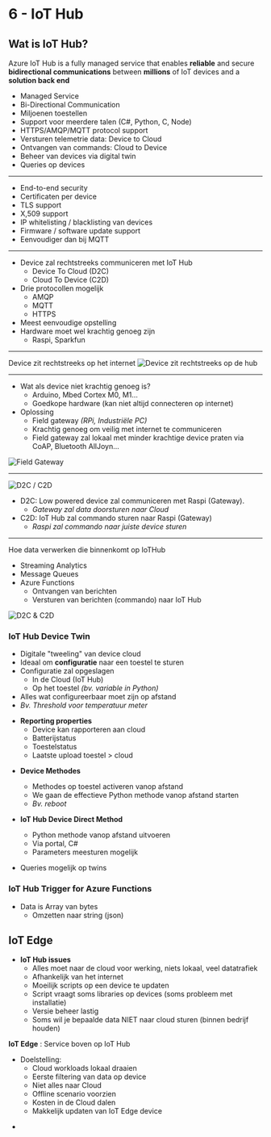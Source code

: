 # 6 - IoT Hub
## Wat is IoT Hub?
Azure IoT Hub is a fully managed service that enables **reliable** and secure **bidirectional communications** between **millions** of IoT devices and a **solution back end**

- Managed Service
- Bi-Directional Communication
- Miljoenen toestellen
- Support voor meerdere talen (C#, Python, C, Node)
- HTTPS/AMQP/MQTT protocol support
- Versturen telemetrie data: Device to Cloud
- Ontvangen van commands: Cloud to Device
- Beheer van devices via digital twin
- Queries op devices
---
- End-to-end security
- Certificaten per device
- TLS support
- X,509 support
- IP whitelisting / blacklisting van devices
- Firmware / software update support
- Eenvoudiger dan bij MQTT
---
- Device zal rechtstreeks communiceren met IoT Hub
  - Device To Cloud (D2C)
  - Cloud To Device (C2D)
- Drie protocollen mogelijk
  - AMQP
  - MQTT
  - HTTPS
- Meest eenvoudige opstelling
- Hardware moet wel krachtig genoeg zijn
  - Raspi, Sparkfun
---
Device zit rechtstreeks op het internet
![Device zit rechtstreeks op de hub](https://i.imgur.com/YAc8Pv8.png)

---
- Wat als device niet krachtig genoeg is?
  - Arduino, Mbed Cortex M0, M1...
  - Goedkope hardware (kan niet altijd connecteren op internet)
- Oplossing
  - Field gateway *(RPi, Industriële PC)*
  - Krachtig genoeg om veilig met internet te communiceren
  - Field gateway zal lokaal met minder krachtige device praten via CoAP, Bluetooth AllJoyn...

![Field Gateway](https://i.imgur.com/sqMdoWf.png)

---
![D2C / C2D](https://i.imgur.com/3RQXsex.png)
- D2C: Low powered device zal communiceren met Raspi (Gateway).
  - *Gateway zal data doorsturen naar Cloud*
- C2D: IoT Hub zal commando sturen naar Raspi (Gateway)
  - *Raspi zal commando naar juiste device sturen*
---
Hoe data verwerken die binnenkomt op IoTHub
- Streaming Analytics
- Message Queues
- Azure Functions
  - Ontvangen van berichten
  - Versturen van berichten (commando) naar IoT Hub

![D2C & C2D](https://i.imgur.com/8TP56YF.png)

### IoT Hub Device Twin
- Digitale "tweeling" van device cloud
- Ideaal om **configuratie** naar een toestel te sturen
- Configuratie zal opgeslagen
  - In de Cloud (IoT Hub)
  - Op het toestel *(bv. variable in Python)*
- Alles wat configureerbaar moet zijn op afstand
- *Bv. Threshold voor temperatuur meter*

+ **Reporting properties**
  + Device kan rapporteren aan cloud
  + Batterijstatus
  + Toestelstatus
  + Laatste upload toestel > cloud

- **Device Methodes**
  - Methodes op toestel activeren vanop afstand
  - We gaan de effectieve Python methode vanop afstand starten
  - *Bv. reboot*

- **IoT Hub Device Direct Method**
  - Python methode vanop afstand uitvoeren
  - Via portal, C#
  - Parameters meesturen mogelijk

+ Queries mogelijk op twins

### IoT Hub Trigger for Azure Functions

- Data is Array van bytes
  - Omzetten naar string (json)

## IoT Edge
- **IoT Hub issues**
  - Alles moet naar de cloud voor werking, niets lokaal, veel datatrafiek
  - Afhankelijk van het internet
  - Moeilijk scripts op een device te updaten
  - Script vraagt soms libraries op devices (soms probleem met installatie)
  - Versie beheer lastig
  - Soms wil je bepaalde data NIET naar cloud sturen (binnen bedrijf houden)

**IoT Edge**
: Service boven op IoT Hub
+ Doelstelling:
  + Cloud workloads lokaal draaien
  + Eerste filtering van data op device
  + Niet alles naar Cloud
  + Offline scenario voorzien
  + Kosten in de Cloud dalen
  + Makkelijk updaten van IoT Edge device

- 
<!--stackedit_data:
eyJoaXN0b3J5IjpbLTE0MjA3NzM4MjEsLTE4ODMxMDQxMjMsLT
g4NTQ3NjMzNCwzOTk0NTI3NDgsMjA0MjMyNDQ1Nyw5MTkwNTM3
NDEsMTY1NzY1MDQyMyw4NDkwODYyMjksMjAzMTM5MTMxNSwtMT
I5MDQ5OTM5MiwxNTU1NDg3OTg1LC0xMjMxMDkyNjczXX0=
-->